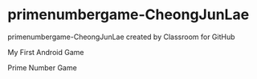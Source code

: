# primenumbergame-CheongJunLae

primenumbergame-CheongJunLae created by Classroom for GitHub

My First Android Game 

Prime Number Game
